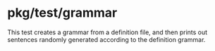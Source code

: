 pkg/test/grammar
================

This test creates a grammar from a definition file, and then prints out sentences randomly generated according to the definition grammar.